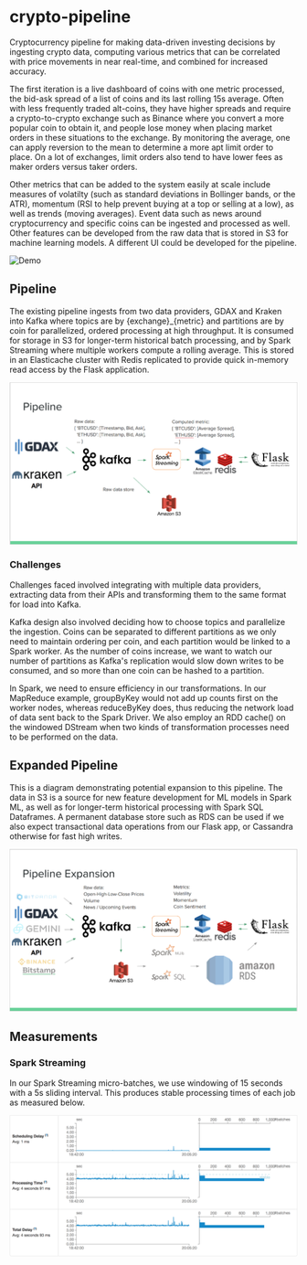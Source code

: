 # crypto-pipeline

Cryptocurrency pipeline for making data-driven investing decisions by ingesting crypto data, computing various metrics that can be correlated with price movements in near real-time, and combined for increased accuracy.

The first iteration is a live dashboard of coins with one metric processed, the bid-ask spread of a list of coins and its last rolling 15s average. Often with less frequently traded alt-coins, they have higher spreads and require a crypto-to-crypto exchange such as Binance where you convert a more popular coin to obtain it, and people lose money when placing market orders in these situations to the exchange. By monitoring the average, one can apply reversion to the mean to determine a more apt limit order to place. On a lot of exchanges, limit orders also tend to have lower fees as maker orders versus taker orders.

Other metrics that can be added to the system easily at scale include measures of volatilty (such as standard deviations in Bollinger bands, or the ATR), momentum (RSI to help prevent buying at a top or selling at a low), as well as trends (moving averages). Event data such as news around cryptocurrency and specific coins can be ingested and processed as well. Other features can be developed from the raw data that is stored in S3 for machine learning models. A different UI could be developed for the pipeline.

![Demo](docs/demo.gif "Demo")

## Pipeline
The existing pipeline ingests from two data providers, GDAX and Kraken into Kafka where topics are by {exchange}_{metric} and partitions are by coin for parallelized, ordered processing at high throughput. It is consumed for storage in S3 for longer-term historical batch processing, and by Spark Streaming where multiple workers compute a rolling average. This is stored in an Elasticache cluster with Redis replicated to provide quick in-memory read access by the Flask application.

![First Iteration](docs/pipeline.png "Pipeline")

### Challenges
Challenges faced involved integrating with multiple data providers, extracting data from their APIs and transforming them to the same format for load into Kafka.

Kafka design also involved deciding how to choose topics and parallelize the ingestion. Coins can be separated to different partitions as we only need to maintain ordering per coin, and each partition would be linked to a Spark worker. As the number of coins increase, we want to watch our number of partitions as Kafka's replication would slow down writes to be consumed, and so more than one coin can be hashed to a partition.

In Spark, we need to ensure efficiency in our transformations. In our MapReduce example, groupByKey would not add up counts first on the worker nodes, whereas reduceByKey does, thus reducing the network load of data sent back to the Spark Driver. We also employ an RDD cache() on the windowed DStream when two kinds of transformation processes need to be performed on the data.

## Expanded Pipeline
This is a diagram demonstrating potential expansion to this pipeline. The data in S3 is a source for new feature development for ML models in Spark ML, as well as for longer-term historical processing with Spark SQL Dataframes. A permanent database store such as RDS can be used if we also expect transactional data operations from our Flask app, or Cassandra otherwise for fast high writes.

![Expanded Pipeline](docs/pipeline_expanded.png "Expanded Pipeline")

## Measurements

### Spark Streaming
In our Spark Streaming micro-batches, we use windowing of 15 seconds with a 5s sliding interval. This produces stable processing times of each job as measured below.

![Spark Streaming UI](docs/spark_benchmarks.png "Spark Streaming Benchmarks")
